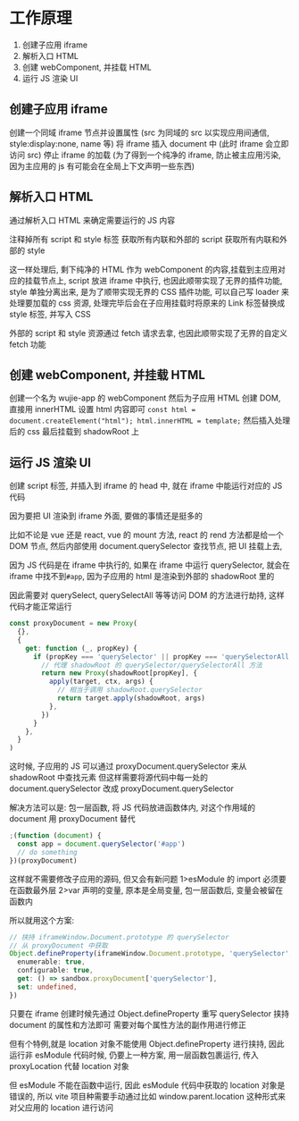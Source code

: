 # 工作原理

1. 创建子应用 iframe
2. 解析入口 HTML
3. 创建 webComponent, 并挂载 HTML
4. 运行 JS 渲染 UI

## 创建子应用 iframe

创建一个同域 iframe 节点并设置属性 (src 为同域的 src 以实现应用间通信, style:display:none, name 等)
将 iframe 插入 document 中 (此时 iframe 会立即访问 src)
停止 iframe 的加载 (为了得到一个纯净的 iframe, 防止被主应用污染, 因为主应用的 js 有可能会在全局上下文声明一些东西)

## 解析入口 HTML

通过解析入口 HTML 来确定需要运行的 JS 内容

注释掉所有 script 和 style 标签
获取所有内联和外部的 script
获取所有内联和外部的 style

这一样处理后, 剩下纯净的 HTML 作为 webComponent 的内容,挂载到主应用对应的挂载节点上,
script 放进 iframe 中执行, 也因此顺带实现了无界的插件功能,
style 单独分离出来, 是为了顺带实现无界的 CSS 插件功能, 可以自己写 loader 来处理要加载的 css 资源, 处理完毕后会在子应用挂载时将原来的 Link 标签替换成 style 标签, 并写入 CSS

外部的 script 和 style 资源通过 fetch 请求去拿, 也因此顺带实现了无界的自定义 fetch 功能

## 创建 webComponent, 并挂载 HTML

创建一个名为 wujie-app 的 webComponent
然后为子应用 HTML 创建 DOM, 直接用 innerHTML 设置 html 内容即可
`const html = document.createElement("html"); html.innerHTML = template;`
然后插入处理后的 css
最后挂载到 shadowRoot 上

## 运行 JS 渲染 UI

创建 script 标签, 并插入到 iframe 的 head 中, 就在 iframe 中能运行对应的 JS 代码

因为要把 UI 渲染到 iframe 外面, 要做的事情还是挺多的

比如不论是 vue 还是 react, vue 的 mount 方法, react 的 rend 方法都是给一个 DOM 节点, 然后内部使用 document.querySelector 查找节点, 把 UI 挂载上去,

因为 JS 代码是在 iframe 中执行的, 如果在 iframe 中运行 querySelector, 就会在 iframe 中找不到`#app`, 因为子应用的 html 是渲染到外部的 shadowRoot 里的

因此需要对 querySelect, querySelectAll 等等访问 DOM 的方法进行劫持, 这样代码才能正常运行

```ts
const proxyDocument = new Proxy(
  {},
  {
    get: function (_, propKey) {
      if (propKey === 'querySelector' || propKey === 'querySelectorAll') {
        // 代理 shadowRoot 的 querySelector/querySelectorAll 方法
        return new Proxy(shadowRoot[propKey], {
          apply(target, ctx, args) {
            // 相当于调用 shadowRoot.querySelector
            return target.apply(shadowRoot, args)
          },
        })
      }
    },
  }
)
```

这时候, 子应用的 JS 可以通过 proxyDocument.querySelector 来从 shadowRoot 中查找元素
但这样需要将源代码中每一处的 document.querySelector 改成 proxyDocument.querySelector

解决方法可以是:
包一层函数, 将 JS 代码放进函数体内, 对这个作用域的 document 用 proxyDocument 替代

```ts
;(function (document) {
  const app = document.querySelector('#app')
  // do something
})(proxyDocument)
```

这样就不需要修改子应用的源码, 但又会有新问题
1>esModule 的 import 必须要在函数最外层
2>var 声明的变量, 原本是全局变量, 包一层函数后, 变量会被留在函数内

所以就用这个方案:

```ts
// 挟持 iframeWindow.Document.prototype 的 querySelector
// 从 proxyDocument 中获取
Object.defineProperty(iframeWindow.Document.prototype, 'querySelector', {
  enumerable: true,
  configurable: true,
  get: () => sandbox.proxyDocument['querySelector'],
  set: undefined,
})
```

只要在 iframe 创建时候先通过 Object.defineProperty 重写 querySelector 挟持 document 的属性和方法即可
需要对每个属性方法的副作用进行修正

但有个特例,就是 location 对象不能使用 Object.defineProperty 进行挟持, 因此运行非 esModule 代码时候, 仍要上一种方案, 用一层函数包裹运行, 传入 proxyLocation 代替 location 对象

但 esModule 不能在函数中运行, 因此 esModule 代码中获取的 location 对象是错误的, 所以 vite 项目种需要手动通过比如 window.parent.location 这种形式来对父应用的 location 进行访问
